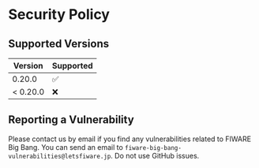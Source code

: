 # Security Policy

## Supported Versions

| Version  | Supported          |
| -------- | ------------------ |
| 0.20.0   | :white_check_mark: |
| < 0.20.0 | :x:                |

## Reporting a Vulnerability

Please contact us by email if you find any vulnerabilities related to FIWARE Big Bang.
You can send an email to `fiware-big-bang-vulnerabilities@letsfiware.jp`. Do not use GitHub issues.
